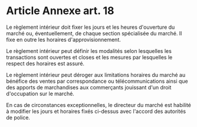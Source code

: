 # Article Annexe art. 18

Le règlement intérieur doit fixer les jours et les heures d'ouverture du marché ou, éventuellement, de chaque section spécialisée du marché. Il fixe en outre les horaires d'approvisionnement.

Le règlement intérieur peut définir les modalités selon lesquelles les transactions sont ouvertes et closes et les mesures par lesquelles le respect des horaires est assuré.

Le règlement intérieur peut déroger aux limitations horaires du marché au bénéfice des ventes par correspondance ou télécommunications ainsi que des apports de marchandises aux commerçants jouissant d'un droit d'occupation sur le marché.

En cas de circonstances exceptionnelles, le directeur du marché est habilité à modifier les jours et horaires fixés ci-dessus avec l'accord des autorités de police.
